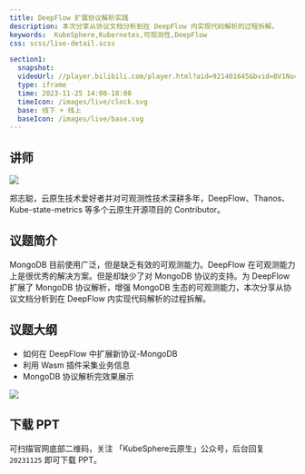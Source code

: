 ```yaml
---
title: DeepFlow 扩展协议解析实践
description: 本次分享从协议文档分析到在 DeepFlow 内实现代码解析的过程拆解。
keywords:  KubeSphere,Kubernetes,可观测性,DeepFlow
css: scss/live-detail.scss

section1:
  snapshot: 
  videoUrl: //player.bilibili.com/player.html?aid=921401645&bvid=BV1Nu4y1A7ZC&cid=1345829549&page=1&high_quality=1
  type: iframe
  time: 2023-11-25 14:00-18:00
  timeIcon: /images/live/clock.svg
  base: 线下 + 线上
  baseIcon: /images/live/base.svg
---
```


## 讲师

![](https://pek3b.qingstor.com/kubesphere-community/images/guangzhou-meetup-20231125-zhengzhicong.JPG)

郑志聪，云原生技术爱好者并对可观测性技术深耕多年，DeepFlow、Thanos、Kube-state-metrics 等多个云原生开源项目的 Contributor。

## 议题简介

MongoDB 目前使用广泛，但是缺乏有效的可观测能力。DeepFlow 在可观测能力上是很优秀的解决方案。但是却缺少了对 MongoDB 协议的支持。为 DeepFlow 扩展了 MongoDB 协议解析，增强 MongoDB 生态的可观测能力，本次分享从协议文档分析到在 DeepFlow 内实现代码解析的过程拆解。

## 议题大纲

- 如何在 DeepFlow 中扩展新协议-MongoDB
- 利用 Wasm 插件采集业务信息
- MongoDB 协议解析完效果展示

![](https://pek3b.qingstor.com/kubesphere-community/images/guangzhou-meetup-20231125-poster-zhengzhicong.png)

## 下载 PPT

可扫描官网底部二维码，关注 「KubeSphere云原生」公众号，后台回复 `20231125` 即可下载 PPT。
